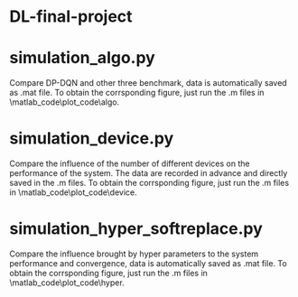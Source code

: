 # DL-final-project
# simulation_algo.py
Compare DP-DQN and other three benchmark, data is automatically saved as .mat file.
To obtain the corrsponding figure, just run the .m files in \matlab_code\plot_code\algo.

# simulation_device.py
Compare the influence of the number of different devices on the performance of the system. The data are recorded in advance and directly saved in the .m files.
To obtain the corrsponding figure, just run the .m files in \matlab_code\plot_code\device.

# simulation_hyper_softreplace.py
Compare the influence brought by hyper parameters to the system performance and convergence, data is automatically saved as .mat file.
To obtain the corrsponding figure, just run the .m files in \matlab_code\plot_code\hyper.
